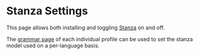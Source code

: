 # Stanza Settings

This page allows both installing and toggling [Stanza](stanza.md) on and off.

The [grammar page](grammar.md) of each individual profile can be used to set the stanza model used on a per-language basis.
